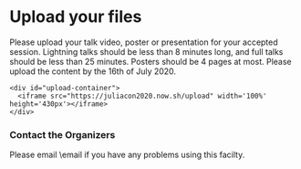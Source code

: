 # Upload your files

Please upload your talk video, poster or presentation for your accepted session.
Lightning talks should be less than 8 minutes long, and full talks should be less than 25 minutes.
Posters should be 4 pages at most.
Please upload the content by the 16th of July 2020.

~~~
<div id="upload-container">
  <iframe src="https://juliacon2020.now.sh/upload" width='100%' height='430px'></iframe>
</div>
~~~

### Contact the Organizers

Please email \email if you have any problems using this facilty.
